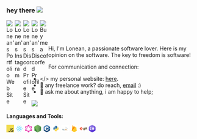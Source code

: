 ### hey there <img src="https://media.giphy.com/media/hvRJCLFzcasrR4ia7z/giphy.gif" width="25px">
<a href="https://lonean.dev">
  <img align="left" alt="Lonean's Portfolio Web Site" width="22px" src="https://cdn.lonean.dev/static/lonean-code-icon.png" />
</a>
<a href="https://www.instagram.com/enverck_/">
  <img align="left" alt="Lonean's Instagram" width="22px" src="https://raw.githubusercontent.com/hussainweb/hussainweb/main/icons/instagram.png" />
</a>
<a href="https://discord.lonean.dev">
  <img align="left" alt="Lonean's Discord Profile Site" width="22px" src="https://cdn.lonean.dev/static/discord-logo.png" />
</a>
<a href="https://discord.com/users/280244417644986368">
  <img align="left" alt="Lonean's Discord Profile" width="22px" src="https://cdn.lonean.dev/static/discord-logo.png" />
</a>
<a href="https://www.buymeacoffee.com/lonean">
  <img align="left" alt="Buy me a coffe" width="22px" src="https://encrypted-tbn0.gstatic.com/images?q=tbn:ANd9GcSY9Iv9fWFShIajbXxO4jHtRyvK9HPiVpPtK0b1XjR_SRIbhM2JeJmuNeCHQEExnVh890Q&usqp=CAU" />
</a>
<br />
<br />
<br />


Hi, I'm Lonean, a passionate software lover. Here is my opinion on the software. The key to freedom is software!

For communication and connection:

- </> my personal website: [here](https://lonean.dev).
- 💼 any freelance work? do reach, [email](mailto:mail@lonean.dev) :)
- 💬 ask me about anything, i am happy to help;

![](https://komarev.com/ghpvc/?username=loneann)

**Languages and Tools:**  

<code><img height="20" src="https://raw.githubusercontent.com/github/explore/80688e429a7d4ef2fca1e82350fe8e3517d3494d/topics/javascript/javascript.png"></code>
<code><img height="20" src="https://raw.githubusercontent.com/github/explore/80688e429a7d4ef2fca1e82350fe8e3517d3494d/topics/react/react.png"></code>
<code><img height="20" src="https://raw.githubusercontent.com/github/explore/5c058a388828bb5fde0bcafd4bc867b5bb3f26f3/topics/graphql/graphql.png"></code>
<code><img height="20" src="https://raw.githubusercontent.com/github/explore/80688e429a7d4ef2fca1e82350fe8e3517d3494d/topics/nodejs/nodejs.png"></code>
<code><img height="20" src="https://raw.githubusercontent.com/github/explore/80688e429a7d4ef2fca1e82350fe8e3517d3494d/topics/cpp/cpp.png"></code>
<code><img height="20" src="https://raw.githubusercontent.com/github/explore/80688e429a7d4ef2fca1e82350fe8e3517d3494d/topics/python/python.png"></code>
<code><img height="20" src="https://raw.githubusercontent.com/github/explore/80688e429a7d4ef2fca1e82350fe8e3517d3494d/topics/mysql/mysql.png"></code>
<code><img height="20" src="https://raw.githubusercontent.com/github/explore/80688e429a7d4ef2fca1e82350fe8e3517d3494d/topics/firebase/firebase.png"></code>
<code><img height="20" src="https://raw.githubusercontent.com/github/explore/80688e429a7d4ef2fca1e82350fe8e3517d3494d/topics/git/git.png"></code>
<code><img height="20" src="https://raw.githubusercontent.com/github/explore/80688e429a7d4ef2fca1e82350fe8e3517d3494d/topics/csharp/csharp.png"></code>
